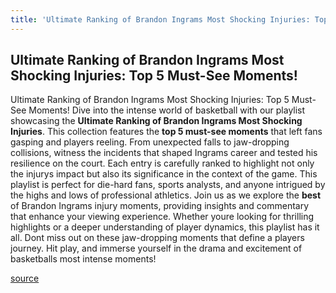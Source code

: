 ```yaml
---
title: 'Ultimate Ranking of Brandon Ingrams Most Shocking Injuries: Top 5 Must-See Moments!'
---
```


## Ultimate Ranking of Brandon Ingrams Most Shocking Injuries: Top 5 Must-See Moments!

Ultimate Ranking of Brandon Ingrams Most Shocking Injuries: Top 5 Must-See Moments!
Dive into the intense world of basketball with our playlist showcasing the **Ultimate Ranking of Brandon Ingrams Most Shocking Injuries**. This collection features the **top 5 must-see moments** that left fans gasping and players reeling. From unexpected falls to jaw-dropping collisions, witness the incidents that shaped Ingrams career and tested his resilience on the court.
Each entry is carefully ranked to highlight not only the injurys impact but also its significance in the context of the game. This playlist is perfect for die-hard fans, sports analysts, and anyone intrigued by the highs and lows of professional athletics. 
Join us as we explore the **best** of Brandon Ingrams injury moments, providing insights and commentary that enhance your viewing experience. Whether youre looking for thrilling highlights or a deeper understanding of player dynamics, this playlist has it all. 
Dont miss out on these jaw-dropping moments that define a players journey. Hit play, and immerse yourself in the drama and excitement of basketballs most intense moments!

[source](https://www.youtube.com/playlist?list=PLWn1UwZrNc3VtBnXqX2schNifet_pZmeC)